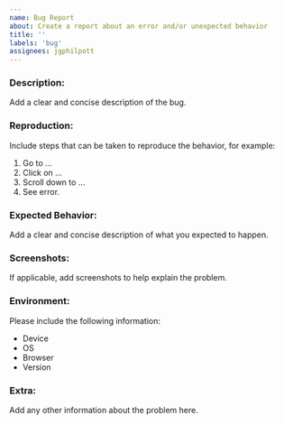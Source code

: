 ```yaml
---
name: Bug Report
about: Create a report about an error and/or unexpected behavior
title: ''
labels: 'bug'
assignees: jgphilpott
---
```


### Description:

Add a clear and concise description of the bug.

### Reproduction:

Include steps that can be taken to reproduce the behavior, for example:

1. Go to ...
2. Click on ...
3. Scroll down to ...
4. See error.

### Expected Behavior:

Add a clear and concise description of what you expected to happen.

### Screenshots:

If applicable, add screenshots to help explain the problem.

### Environment:

Please include the following information:

 - Device
 - OS
 - Browser
 - Version

### Extra:

Add any other information about the problem here.
